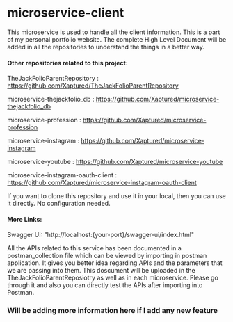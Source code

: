 # microservice-client

This microservice is used to handle all the client information.
This is a part of my personal portfolio website.
The complete High Level Document will be added in all the repositories to understand the things in a better way.

#### Other repositories related to this project:

TheJackFolioParentRepository : https://github.com/Xaptured/TheJackFolioParentRepository

microservice-thejackfolio_db : https://github.com/Xaptured/microservice-thejackfolio_db

microservice-profession : https://github.com/Xaptured/microservice-profession

microservice-instagram : https://github.com/Xaptured/microservice-instagram

microservice-youtube : https://github.com/Xaptured/microservice-youtube

microservice-instagram-oauth-client : https://github.com/Xaptured/microservice-instagram-oauth-client

If you want to clone this repository and use it in your local, then you can use it directly. No configuration needed.


#### More Links:
Swagger UI: "http://localhost:{your-port}/swagger-ui/index.html"

All the APIs related to this service has been documented in a postman_collection file which can be viewed by importing in postman application. It gives you better idea regarding APIs and the parameters that we are passing into them.
This doscument will be uploaded in the TheJackFolioParentReposiotry as well as in each microservice. Please go through it and also you can directly test the APIs after importing into Postman.

### Will be adding more information here if I add any new feature 
